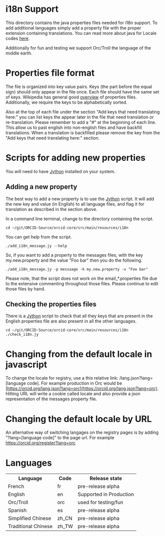# i18n Support

This directory contains the java properties files needed for i18n support. To
 add additional languages simply add a property file with the proper extension
 containing translations. You can read more about java for Locale codes 
 [here](http://www.oracle.com/technetwork/java/javase/locales-137662.html).
 
 Additionally for fun and testing we support Orc/Troll the language of the 
 middle earth.

# Properties file format 
The file is organized into key value pairs. Keys (the part before the equal sign) should 
only appear in the file once. Each file should have the same set of keys. Wikipedia has 
general good [overview](http://en.wikipedia.org/wiki/.properties) of properties files. Additionally, we require the keys to be alphabetically sorted.

Also at the top of each file under the section "Add keys that need translating here:" 
you can list keys the appear later in the file that need translation or re-translation. 
Please remember to add a "#" at the beginning of each line. This allow us to past english
into non-english files and have backfill translations. When a translation is backfilled
please remove the key from the "Add keys that need translating here:" section.

# Scripts for adding new properties

You will need to have [Jython](http://www.jython.org/) installed on your system.

## Adding a new property

The best way to add a new property is to use the [Jython](http://www.jython.org/) script. It will add the new key and value (in English) to all language files, and flag it for translation as described in the section above.

In a command line terminal, change to the directory containing the script.

    cd ~/git/ORCID-Source/orcid-core/src/main/resources/i18n
    
You can get help from the script.

    ./add_i18n_message.jy --help
    
So, if you want to add a property to the messages files, with the key my.new.property and the value "Foo bar" then you do the following.

    ./add_i18n_message.jy -p messaage -k my.new.property -v "Foo bar"
    
Please note, that the script does not work on the email_*.properties file due to the extensive commenting throughout those files. Please continue to edit those files by hand.

## Checking the properties files

There is a [Jython](http://www.jython.org/) script to check that all they keys that are present in the English properties file are also present in all the other languages.

    cd ~/git/ORCID-Source/orcid-core/src/main/resources/i18n
    ./check_i18n.jy 

# Changing from the default locale in javascript
To change the locale for registry, use a this relative link: 
/lang.json?lang=[language code]. For example production in Orc would be 
[https://orcid.org/lang.json?lang=orc](https://orcid.org/lang.json?lang=orc). Hitting URL 
will write a cookie called locale and also provide a json representation of the messages 
property file. 

# Changing the default locale by URL
An alternative way of switching langages on the registry pages is by adding 
"?lang=[language code]" to the page url. For example https://orcid.org/register?lang=orc

# Languages

<table>
<tr>
	<th>Language</th>
	<th>Code</th>
	<th>Release state</th>
</tr>
<tr>
	<td>French</td>
	<td>fr</td>
	<td>pre-release alpha</td>
</tr>
<tr>
	<td>English</td>
	<td>en</td>
	<td>Supported in Production</td>
</tr>
<tr>
	<td>Orc/Troll</td>
	<td>orc</td>
	<td>used for testing/fun</td>
</tr>
<tr>
	<td>Spanish</td>
	<td>es</td>
	<td>pre-release alpha</td>
</tr>
<tr>
	<td>Simplified Chinese</td>
	<td>zh_CN</td>
	<td>pre-release alpha</td>
</tr>
<tr>
	<td>Traditional Chinese</td>
	<td>zh_TW</td>
	<td>pre-release alpha</td>
</tr>
</table>

